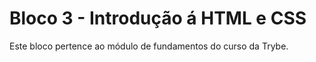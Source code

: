 # Bloco 3 - Introdução á HTML e CSS

Este bloco pertence ao módulo de fundamentos do curso da Trybe.
